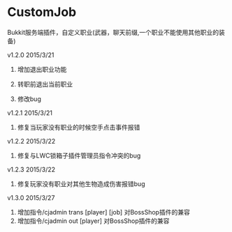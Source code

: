 # CustomJob
Bukkit服务端插件，自定义职业(武器，聊天前缀,一个职业不能使用其他职业的装备)

v1.2.0   2015/3/21

1. 增加退出职业功能

2. 转职前退出当前职业

3. 修改bug 

v1.2.1   2015/3/21

1. 修复当玩家没有职业的时候空手点击事件报错

v1.2.2   2015/3/22

1. 修复与LWC锁箱子插件管理员指令冲突的bug

v1.2.3 2015/3/22

1. 修复玩家没有职业对其他生物造成伤害报错bug

v1.3.0 2015/3/27

1. 增加指令/cjadmin trans [player] [job] 对BossShop插件的兼容
2. 增加指令/cjadmin out [player] 对BossShop插件的兼容
